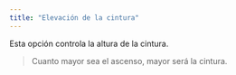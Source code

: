 ```yaml
---
title: "Elevación de la cintura"
---
```


Esta opción controla la altura de la cintura.

> Cuanto mayor sea el ascenso, mayor será la cintura.




